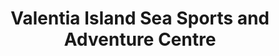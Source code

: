 ---
title: "Valentia Island Sea Sports and Adventure Centre"
address: "Knightstown, Valentia Island, Co. Kerry"
tel: "+353 (0)66 947 6204"
county: "Kerry"
category: "Sailing"
type: "Content"
lat: "51.92509460449219"
lng: "-10.290797233581543"
---